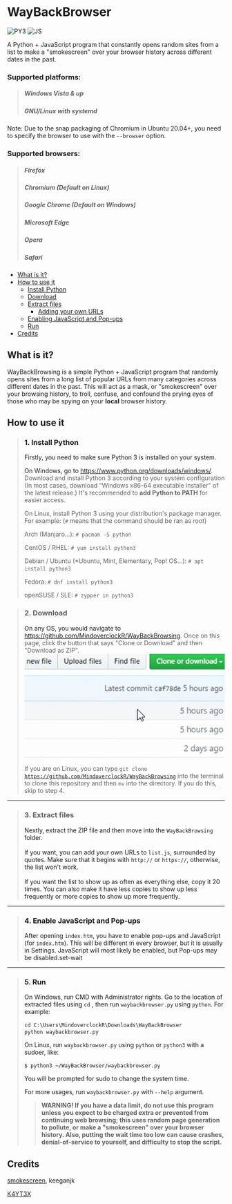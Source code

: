 # WayBackBrowser
![PY3](https://img.shields.io/badge/python3--green) ![JS](https://img.shields.io/badge/javascript--yellow.svg)<br />

A Python + JavaScript program that constantly opens random sites from a list to make a "smokescreen" over your browser history across different dates in the past.

### Supported platforms:

> ##### Windows Vista & up
> ##### GNU/Linux with systemd
Note: Due to the snap packaging of Chromium in Ubuntu 20.04+, you need to specify the browser to use with the `--browser` option.

### Supported browsers:

> <h5>Firefox</h5>
> <h5>Chromium (Default on Linux)</h5>
> <h5>Google Chrome (Default on Windows)</h5>
> <h5>Microsoft Edge</h5>
> <h5>Opera</h5>
> <h5>Safari</h5>

- [What is it?](#what-is-it)
- [How to use it](#how-to-use-it)
  - [Install Python](#py)
  - [Download](#dl)
  - [Extract files](#extract)
    - [Adding your own URLs](#add-own-urls)
  - [Enabling JavaScript and Pop-ups](#enable-js-popups)
  - [Run](#run)
 - [Credits](#credits)

## What is it? <a id="what-is-it">
WayBackBrowsing is a simple Python + JavaScript program that randomly opens sites from a long list of popular URLs from many categories across different dates in the past. This will act as a mask, or "smokescreen" over your browsing history, to troll, confuse, and confound the prying eyes of those who may be spying on your **local** browser history.
## How to use it <a id="how-to-use-it">

> ### 1. Install Python <a id="py">
>
> Firstly, you need to make sure Python 3 is installed on your system.
>
> On Windows, go to https://www.python.org/downloads/windows/. Download and install Python 3 according to your system configuration (In most cases, download "Windows x86-64 executable installer" of the latest release.) It's recommended to **add Python to PATH** for easier access.
>
> On Linux, install Python 3 using your distribution's package manager. For example: (`#` means that the command should be ran as root)
>
> 
>
> Arch (Manjaro...): `# pacman -S python`
>
> CentOS / RHEL: `# yum install python3`
>
> Debian / Ubuntu (*Ubuntu, Mint, Elementary, Pop! OS...): `# apt install python3 `
>
> Fedora: `# dnf install python3 `
>
> openSUSE / SLE: `# zypper in python3`

> ### 2. Download <a id="dl">
>
> On any OS, you would navigate to https://github.com/MindoverclockR/WayBackBrowsing. Once on this page, click the button that says "Clone or Download" and then "Download as ZIP".
> <br />
> ![Clone or Download](https://github.com/keeganjk/smokescreen/blob/master/images/download.gif?raw=true "")
> <br />
> If you are on Linux, you can type <code>git clone https://github.com/MindoverclockR/WayBackBrowsing</code> into the terminal to 
> clone this repository and then <code>mv</code> into the directory. If you do this, skip to step 4.

<hr>

> ### 3. Extract files <a id="extract">
> Nextly, extract the ZIP file and then move into the <code>WayBackBrowsing</code> folder. <br/><br/>
> <a id="add-own-urls"> 
>If you want, you can add your own URLs to `list.js`, surrounded by quotes. Make sure that it begins with `http://` or `https://`, otherwise, the list won't work. <br/><br/>
> If you want the list to show up as often as everything else, copy it 20 times.
> You can also make it have less copies to show up less frequently or more copies to show up more frequently.

<hr>

> ### 4. Enable JavaScript and Pop-ups <a id="enable-js-popups">
> After opening <code>index.htm</code>, you have to enable pop-ups and JavaScript (for <code>index.htm</code>).
> This will be different in every browser, but it is usually in Settings.
> JavaScript will most likely be enabled, but Pop-ups may be disabled.set-wait

<hr>

> ### 5. Run <a id="run">
>
> On Windows, run CMD with Administrator rights. Go to the location of extracted files using `cd` , then run `waybackbrowser.py` using `python`. For example:
>
> ```
> cd C:\Users\MindoverclockR\Downloads\WayBackBrowser
> python waybackbrowser.py
> ```
>
> On Linux, run `waybackbrowser.py` using `python` or `python3` with a sudoer, like: 
> ```
> $ python3 ~/WayBackBrowser/waybackbrowser.py
> ```
> You will be prompted for sudo to change the system time.
>
> For more usages, run `waybackbrowser.py` with `--help` argument.
>
>
> > <b>WARNING! If you have a data limit, do not use this program unless you expect to be charged extra or prevented from continuing web browsing; this uses random page generation to pollute, or make a "smokescreen" over your browser history. Also, putting the wait time too low can cause crashes, denial-of-service to yourself, and difficulty to stop the script.</b>

## Credits <a id="credits">
[smokescreen](https://github.com/keeganjk/smokescreen), keeganjk

[K4YT3X](https://github.com/k4yt3x/)

